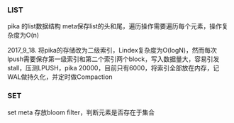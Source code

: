 ### LIST

pika 的list数据结构 meta保存list的头和尾，遍历操作需要遍历每个元素，操作复杂度为O(n)

2017_9_18. 将pika的存储改为二级索引，Lindex复杂度为O(logN)，然而每次lpush需要保存第一级索引和第二个索引两个block，写入数据量大，容易引发stall，压测LPUSH，pika 20000，目前只有6000，将索引全部放在内存，记WAL做持久化，并定时做Compaction

### SET

set meta 存放bloom filter，判断元素是否存在于集合
